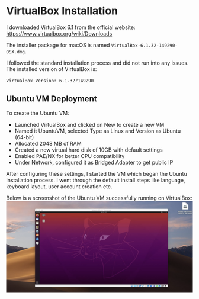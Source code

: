 # VirtualBox Installation

I downloaded VirtualBox 6.1 from the official website: https://www.virtualbox.org/wiki/Downloads

The installer package for macOS is named `VirtualBox-6.1.32-149290-OSX.dmg`.

I followed the standard installation process and did not run into any issues.
The installed version of VirtualBox is:

```
VirtualBox Version: 6.1.32r149290
```

## Ubuntu VM Deployment

To create the Ubuntu VM:

-   Launched VirtualBox and clicked on New to create a new VM
-   Named it UbuntuVM, selected Type as Linux and Version as Ubuntu (64-bit)
-   Allocated 2048 MB of RAM
-   Created a new virtual hard disk of 10GB with default settings
-   Enabled PAE/NX for better CPU compatibility
-   Under Network, configured it as Bridged Adapter to get public IP

After configuring these settings, I started the VM which began the Ubuntu installation process. I went through the default install steps like language, keyboard layout, user account creation etc.

Below is a screenshot of the Ubuntu VM successfully running on VirtualBox:
![screenshot](CleanShot.png)
